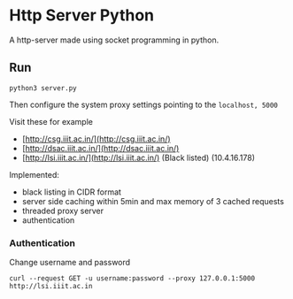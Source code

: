 # Http Server Python

A http-server made using socket programming in python.

## Run

```shell
python3 server.py
```

Then configure the system proxy settings pointing to the `localhost, 5000`

Visit these for example

- [http://csg.iiit.ac.in/](http://csg.iiit.ac.in/)
- [http://dsac.iiit.ac.in/](http://dsac.iiit.ac.in/)
- [http://lsi.iiit.ac.in/](http://lsi.iiit.ac.in/) (Black listed) (10.4.16.178)

Implemented:
- black listing in CIDR format
- server side caching within 5min and max memory of 3 cached requests
- threaded proxy server
- authentication

### Authentication

Change username and password

```shell
curl --request GET -u username:password --proxy 127.0.0.1:5000 http://lsi.iiit.ac.in
```

<!-- ## Browser side testing -->

<!-- ### For a form
```javascript
var data = new FormData();
data.append('user', 'person');
data.append('pwd', 'password');
data.append('organization', 'place');
data.append('requiredkey', 'key');

var xhr = new XMLHttpRequest();
xhr.open('POST', '/', true);
xhr.onload = function () {
    // do something to response
    console.log(this.responseText);
};
xhr.send(data);

```

### For a post json
```javascript
fetch(
    "/",
    {
        method:"POST",
        body:JSON.stringify({
            fakk:{f:{a:[{x:'a'}]}}
        })
    })
    .then(s=>s.json())
    .then(s=>console.log(s));

``` -->
